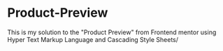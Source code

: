 # Product-Preview
This is my solution to the "Product Preview" from Frontend mentor using Hyper Text Markup Language and Cascading Style Sheets/
